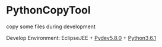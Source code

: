 # PythonCopyTool
copy some files during development

Develop Environment: EclipseJEE + [Pydev5.8.0](http://www.pydev.org/download.html "Python") + [Python3.6.1](https://www.python.org/downloads/ "PyDev")
